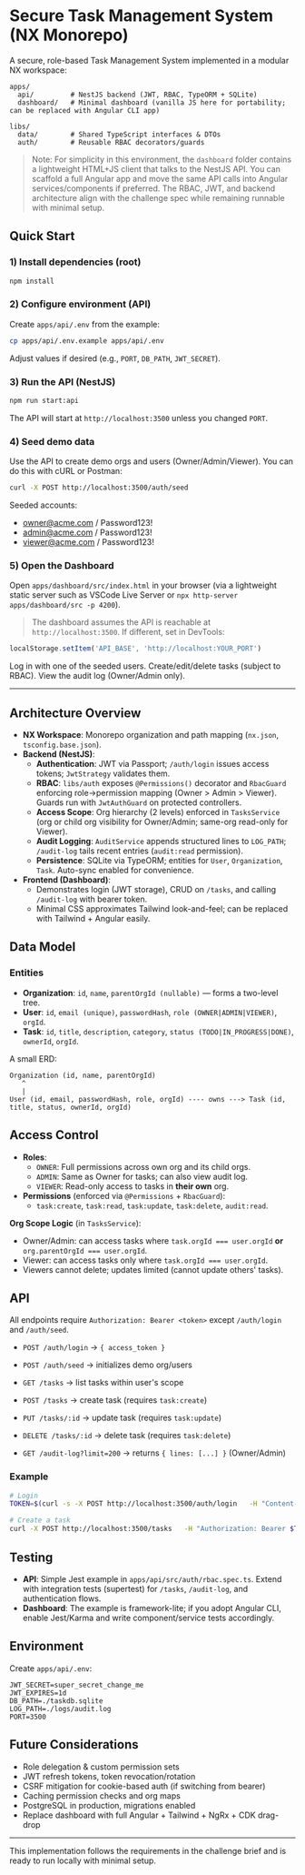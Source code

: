 # Secure Task Management System (NX Monorepo)

A secure, role-based Task Management System implemented in a modular NX workspace:

```
apps/
  api/         # NestJS backend (JWT, RBAC, TypeORM + SQLite)
  dashboard/   # Minimal dashboard (vanilla JS here for portability; can be replaced with Angular CLI app)

libs/
  data/        # Shared TypeScript interfaces & DTOs
  auth/        # Reusable RBAC decorators/guards
```

> Note: For simplicity in this environment, the `dashboard` folder contains a lightweight HTML+JS client that talks to the NestJS API. You can scaffold a full Angular app and move the same API calls into Angular services/components if preferred. The RBAC, JWT, and backend architecture align with the challenge spec while remaining runnable with minimal setup.

## Quick Start

### 1) Install dependencies (root)
```bash
npm install
```

### 2) Configure environment (API)
Create `apps/api/.env` from the example:
```bash
cp apps/api/.env.example apps/api/.env
```
Adjust values if desired (e.g., `PORT`, `DB_PATH`, `JWT_SECRET`).

### 3) Run the API (NestJS)
```bash
npm run start:api
```
The API will start at `http://localhost:3500` unless you changed `PORT`.

### 4) Seed demo data
Use the API to create demo orgs and users (Owner/Admin/Viewer). You can do this with cURL or Postman:
```bash
curl -X POST http://localhost:3500/auth/seed
```
Seeded accounts:
- owner@acme.com / Password123!
- admin@acme.com / Password123!
- viewer@acme.com / Password123!

### 5) Open the Dashboard
Open `apps/dashboard/src/index.html` in your browser (via a lightweight static server such as VSCode Live Server or `npx http-server apps/dashboard/src -p 4200`).

> The dashboard assumes the API is reachable at `http://localhost:3500`. If different, set in DevTools:
```js
localStorage.setItem('API_BASE', 'http://localhost:YOUR_PORT')
```

Log in with one of the seeded users. Create/edit/delete tasks (subject to RBAC). View the audit log (Owner/Admin only).

---

## Architecture Overview

- **NX Workspace**: Monorepo organization and path mapping (`nx.json`, `tsconfig.base.json`).
- **Backend (NestJS)**:
  - **Authentication**: JWT via Passport; `/auth/login` issues access tokens; `JwtStrategy` validates them.
  - **RBAC**: `libs/auth` exposes `@Permissions()` decorator and `RbacGuard` enforcing role→permission mapping (Owner > Admin > Viewer). Guards run with `JwtAuthGuard` on protected controllers.
  - **Access Scope**: Org hierarchy (2 levels) enforced in `TasksService` (org or child org visibility for Owner/Admin; same-org read-only for Viewer).
  - **Audit Logging**: `AuditService` appends structured lines to `LOG_PATH`; `/audit-log` tails recent entries (`audit:read` permission).
  - **Persistence**: SQLite via TypeORM; entities for `User`, `Organization`, `Task`. Auto-sync enabled for convenience.
- **Frontend (Dashboard)**:
  - Demonstrates login (JWT storage), CRUD on `/tasks`, and calling `/audit-log` with bearer token.
  - Minimal CSS approximates Tailwind look-and-feel; can be replaced with Tailwind + Angular easily.

## Data Model

### Entities
- **Organization**: `id`, `name`, `parentOrgId (nullable)` — forms a two-level tree.
- **User**: `id`, `email (unique)`, `passwordHash`, `role (OWNER|ADMIN|VIEWER)`, `orgId`.
- **Task**: `id`, `title`, `description`, `category`, `status (TODO|IN_PROGRESS|DONE)`, `ownerId`, `orgId`.

A small ERD:

```
Organization (id, name, parentOrgId)
   ^
   |
User (id, email, passwordHash, role, orgId) ---- owns ---> Task (id, title, status, ownerId, orgId)
```

## Access Control

- **Roles**: 
  - `OWNER`: Full permissions across own org and its child orgs.
  - `ADMIN`: Same as Owner for tasks; can also view audit log.
  - `VIEWER`: Read-only access to tasks in **their own** org.
- **Permissions** (enforced via `@Permissions` + `RbacGuard`):
  - `task:create`, `task:read`, `task:update`, `task:delete`, `audit:read`.

**Org Scope Logic** (in `TasksService`):
- Owner/Admin: can access tasks where `task.orgId === user.orgId` **or** `org.parentOrgId === user.orgId`.
- Viewer: can access tasks only where `task.orgId === user.orgId`.
- Viewers cannot delete; updates limited (cannot update others' tasks).

## API

All endpoints require `Authorization: Bearer <token>` except `/auth/login` and `/auth/seed`.

- `POST /auth/login` → `{ access_token }`
- `POST /auth/seed` → initializes demo org/users

- `GET /tasks` → list tasks within user's scope
- `POST /tasks` → create task (requires `task:create`)
- `PUT /tasks/:id` → update task (requires `task:update`)
- `DELETE /tasks/:id` → delete task (requires `task:delete`)

- `GET /audit-log?limit=200` → returns `{ lines: [...] }` (Owner/Admin)

### Example
```bash
# Login
TOKEN=$(curl -s -X POST http://localhost:3500/auth/login   -H "Content-Type: application/json"   -d '{"email":"owner@acme.com","password":"Password123!"}' | jq -r .access_token)

# Create a task
curl -X POST http://localhost:3500/tasks   -H "Authorization: Bearer $TOKEN" -H "Content-Type: application/json"   -d '{"title":"Finish RBAC","status":"IN_PROGRESS","category":"Work"}'
```

## Testing

- **API**: Simple Jest example in `apps/api/src/auth/rbac.spec.ts`. Extend with integration tests (supertest) for `/tasks`, `/audit-log`, and authentication flows.
- **Dashboard**: The example is framework-lite; if you adopt Angular CLI, enable Jest/Karma and write component/service tests accordingly.

## Environment

Create `apps/api/.env`:
```
JWT_SECRET=super_secret_change_me
JWT_EXPIRES=1d
DB_PATH=./taskdb.sqlite
LOG_PATH=./logs/audit.log
PORT=3500
```

## Future Considerations

- Role delegation & custom permission sets
- JWT refresh tokens, token revocation/rotation
- CSRF mitigation for cookie-based auth (if switching from bearer)
- Caching permission checks and org maps
- PostgreSQL in production, migrations enabled
- Replace dashboard with full Angular + Tailwind + NgRx + CDK drag-drop

---

This implementation follows the requirements in the challenge brief and is ready to run locally with minimal setup.
